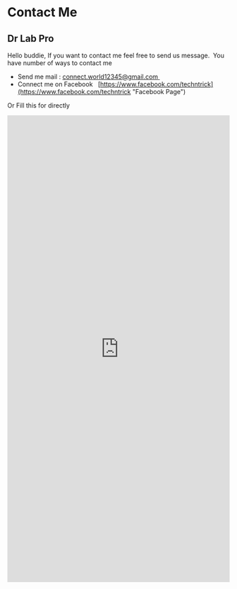 # Contact Me 
## Dr Lab Pro 
Hello buddie, 
If you want to contact me feel free to send us message. 
 You have number of ways to contact me 
* Send me mail : [connect.world12345@gmail.com ](mailto:connect.world12345@gmail.com) 
* Connect me on Facebook   [https://www.facebook.com/techntrick](https://www.facebook.com/techntrick "Facebook Page") 

Or Fill this for directly  
<iframe src="https://docs.google.com/forms/d/e/1FAIpQLSf_OWNAfrmp16nu49CmOmQLv_Srh2Bf4MBpxqXnQwCBzJVkHA/viewform?embedded=true" width="100%" height="1055" frameborder="0" marginheight="0" marginwidth="0">Loading…</iframe>
